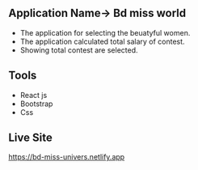 ## Application Name-> Bd miss world
* The application for selecting the beuatyful women.
* The application calculated total salary of contest.
* Showing total contest are selected.
## Tools
* React js
* Bootstrap
* Css
## Live Site
https://bd-miss-univers.netlify.app

 
